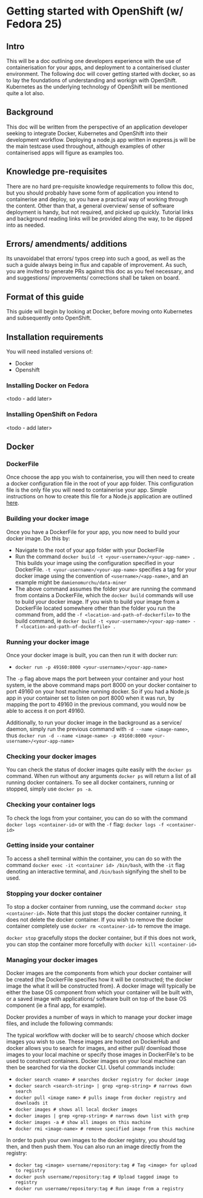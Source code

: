 # Getting started with OpenShift (w/ Fedora 25) #

## Intro ## 

This will be a doc outlining one developers experience with the use of containerisation for your apps, and deployment to a containerised cluster environment. The following doc will cover getting started with docker, so as to lay the foundations of understanding and workign with OpenShift. Kubernetes as the underlying technology of OpenShift will be mentioned quite a lot also. 

## Background ##

This doc will be written from the perspective of an application developer seeking to integrate Docker, Kubernetes and OpenShift into their development workflow. Deploying a node.js app written in express.js will be the main testcase used throughout, although examples of other containerised apps will figure as examples too.

## Knowledge pre-requisites ##

There are no hard pre-requisite knowledge requirements to follow this doc, but you should probably have some form of application you intend to containerise and deploy, so you have a practical way of working through the content. Other than that, a general overview/ sense of software deployment is handy, but not required, and picked up quickly. Tutorial links and background reading links will be provided along the way, to be dipped into as needed.

 ## Errors/ amendments/ additions ##

Its unavoidabel that errors/ typos creep into such a good, as well as the such a guide always being in flux and capable of improvement. As such, you are invited to generate PRs against this doc as you feel necessary, and and suggestions/ improvements/ corrections shall be taken on board.

## Format of this guide ##

This guide will begin by looking at Docker, before moving onto Kubernetes and subsequently onto OpenShift. 

## Installation requirements ##

You will need installed versions of:
 * Docker
 * Openshift

### Installing Docker on Fedora ###

<todo - add later>

### Installing OpenShift on Fedora ###

<todo - add later>

## Docker ## 

### DockerFile ###

Once choose the app you wish to containerise, you will then need to create a docker configuration file in the root of your app folder. This configuration file is the only file you will need to containerise your app. Simple instructions on how to create this file for a Node.js application are outlined [here](https://nodejs.org/en/docs/guides/nodejs-docker-webapp/).

### Building your docker image ###

Once you have a DockerFile for your app, you now need to build your docker image. Do this by:
* Navigate to the root of your app folder with your DockerFile
* Run the command `docker build -t <your-username>/<your-app-name> .` This builds your image using the configuration specified in your DockerFile. `-t <your-username>/<your-app-name>` specifies a tag for your docker image using the convention of `<username>/<app-name>`, and an example might be `damienomurchu/data-miner`
* The above command assumes the folder your are running the command from contains a DockerFile, which the `docker build` commands will use to build your docker image. If you wish to build your image from a DockerFile located somewhere other than the folder you run the command from, add the `-f <location-and-path-of-dockerfile>` to the build command, ie `docker build -t <your-username>/<your-app-name> -f <location-and-path-of-dockerfile> .`

### Running your docker image ###

Once your docker image is built, you can then run it with docker run:
* `docker run -p 49160:8000 <your-username>/<your-app-name>`

The `-p` flag above maps the port between your container and your host system, ie the above command maps port 8000 on your docker container to port 49160 on your host machine running docker. So if you had a Node.js app in your container set to listen on port 8000 when it was run, by mapping the port to 49160 in the previous command, you would now be able to access it on port 49160.

Additionally, to run your docker image in the background as a service/ daemon, simply run the previous command with `-d --name <image-name>`, thus `docker run -d --name <image-name> -p 49160:8000 <your-username>/<your-app-name>`

### Checking your docker images ###

You can check the status of docker images quite easily with the `docker ps` command. When run without any arguments `docker ps` will return a list of all running docker containers. To see all docker containers, running or stopped, simply use `docker ps -a`.

### Checking your container logs ###

To check the logs from your container, you can do so with the command `docker logs <container-id>` or with the `-f` flag: `docker logs -f <container-id>`

### Getting inside your container ###

To access a shell terminal within the container, you can do so with the command `docker exec -it <container id> /bin/bash`, with the `-it` flag denoting an interactive terminal, and `/bin/bash` signifying the shell to be used. 

### Stopping your docker container ###

To stop a docker container from running, use the command `docker stop <container-id>`. Note that this just stops the docker container running, it does not delete the docker container. If you wish to remove the docker container completely use `docker rm <container-id>` to remove the image. 

`docker stop` gracefully stops the docker container, but if this does not work, you can stop the container more forcefully with `docker kill <container-id>`

### Managing your docker images ###

Docker images are the components from which your docker container will be created (the DockerFile specifies how it will be constructed; the docker image the what it will be constructed from). A docker image will typically be either the base OS component from which your container will be built with, or a saved image with applications/ software built on top of the base OS component (ie a final app, for example). 

Docker provides a number of ways in which to manage your docker image files, and include the following commands:

The typical workflow with docker will be to search/ choose which docker images you wish to use. These images are hosted on DockerHub and docker allows you to search for images, and either pull/ download those images to your local machine or specify those images in DockerFile's to be used to construct containers. Docker images on your local machine can then be searched for via the docker CLI. Useful commands include:

* `docker search <name> # searches docker registry for docker image`
* `docker search <search-string> | grep <grep-string> # narrows down search`
* `docker pull <image name> # pulls image from docker registry and downloads it`
* `docker images # shows all local docker images`
* `docker images | grep <grep-string> # narrows down list with grep`
* `docker images -a # show all images on this machine`
* `docker rmi <image-name> # remove specified image from this machine`

In order to push your own images to the docker registry, you should tag then, and then push them. You can also run an image directly from the registry:

* `docker tag <image> username/repository:tag # Tag <image> for upload to registry`
* `docker push username/repository:tag # Upload tagged image to registry`
* `docker run username/repository:tag # Run image from a registry`

